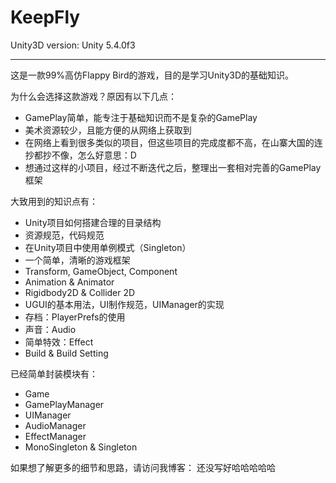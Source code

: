 # KeepFly

Unity3D version: Unity 5.4.0f3

---

这是一款99%高仿Flappy Bird的游戏，目的是学习Unity3D的基础知识。

为什么会选择这款游戏？原因有以下几点：
+ GamePlay简单，能专注于基础知识而不是复杂的GamePlay
+ 美术资源较少，且能方便的从网络上获取到
+ 在网络上看到很多类似的项目，但这些项目的完成度都不高，在山寨大国的连抄都抄不像，怎么好意思：D
+ 想通过这样的小项目，经过不断迭代之后，整理出一套相对完善的GamePlay框架

大致用到的知识点有：
+ Unity项目如何搭建合理的目录结构
+ 资源规范，代码规范
+ 在Unity项目中使用单例模式（Singleton）
+ 一个简单，清晰的游戏框架
+ Transform, GameObject, Component
+ Animation & Animator
+ Rigidbody2D & Collider 2D
+ UGUI的基本用法，UI制作规范，UIManager的实现
+ 存档：PlayerPrefs的使用
+ 声音：Audio
+ 简单特效：Effect
+ Build & Build Setting

已经简单封装模块有：
+ Game
+ GamePlayManager
+ UIManager
+ AudioManager
+ EffectManager
+ MonoSingleton & Singleton

如果想了解更多的细节和思路，请访问我博客：
还没写好哈哈哈哈哈
